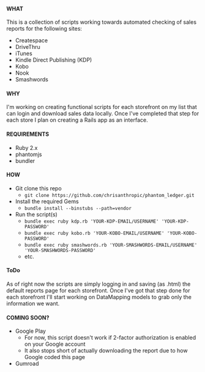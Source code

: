 #### WHAT
This is a collection of scripts working towards automated checking of sales reports for the following sites:
- Createspace
- DriveThru
- iTunes
- Kindle Direct Publishing (KDP)
- Kobo
- Nook
- Smashwords

#### WHY
I'm working on creating functional scripts for each storefront on my list that can login and download sales data locally. Once I've completed that step for each store I plan on creating a Rails app as an interface.

#### REQUIREMENTS
- Ruby 2.x
- phantomjs
- bundler

#### HOW
- Git clone this repo
  - `git clone https://github.com/chrisanthropic/phantom_ledger.git`
- Install the required Gems
  - `bundle install --binstubs --path=vendor`
- Run the script(s)
  - `bundle exec ruby kdp.rb 'YOUR-KDP-EMAIL/USERNAME' 'YOUR-KDP-PASSWORD'`
  - `bundle exec ruby kobo.rb 'YOUR-KOBO-EMAIL/USERNAME' 'YOUR-KOBO-PASSWORD'`
  - `bundle exec ruby smashwords.rb 'YOUR-SMASHWORDS-EMAIL/USERNAME' 'YOUR-SMASHWORDS-PASSWORD'`
  - etc.

#### ToDo
As of right now the scripts are simply logging in and saving (as .html) the default reports page for each storefront. Once I've got that step done for each storefront I'll start working on DataMapping models to grab only the information we want.

#### COMING SOON?
- Google Play
  - For now, this script doesn't work if 2-factor authorization is enabled on your Google account
  - It also stops short of actually downloading the report due to how Google coded this page
- Gumroad
